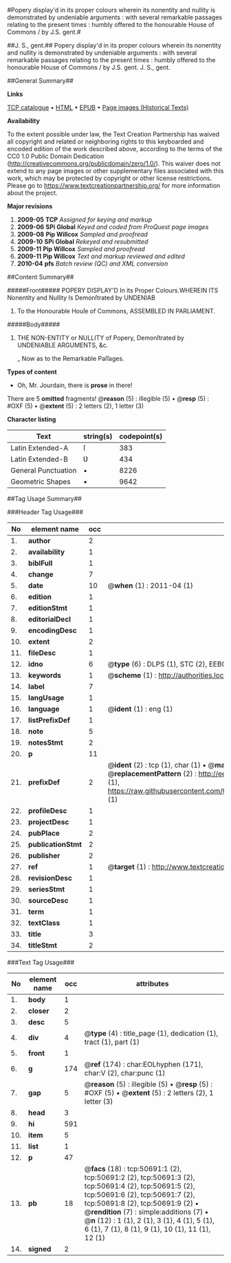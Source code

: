 #Popery display'd in its proper colours wherein its nonentity and nullity is demonstrated by undeniable arguments : with several remarkable passages relating to the present times : humbly offered to the honourable House of Commons / by J.S. gent.#

##J. S., gent.##
Popery display'd in its proper colours wherein its nonentity and nullity is demonstrated by undeniable arguments : with several remarkable passages relating to the present times : humbly offered to the honourable House of Commons / by J.S. gent.
J. S., gent.

##General Summary##

**Links**

[TCP catalogue](http://www.ota.ox.ac.uk/tcp/)  • 
[HTML](http://tei.it.ox.ac.uk/tcp/Texts-HTML/free/A62/A62310.html)  • 
[EPUB](http://tei.it.ox.ac.uk/tcp/Texts-EPUB/free/A62/A62310.epub) • 
[Page images (Historical Texts)](https://historicaltexts.jisc.ac.uk/eebo-11906469e)

**Availability**

To the extent possible under law, the Text Creation Partnership has waived all copyright and related or neighboring rights to this keyboarded and encoded edition of the work described above, according to the terms of the CC0 1.0 Public Domain Dedication (http://creativecommons.org/publicdomain/zero/1.0/). This waiver does not extend to any page images or other supplementary files associated with this work, which may be protected by copyright or other license restrictions. Please go to https://www.textcreationpartnership.org/ for more information about the project.

**Major revisions**

1. __2009-05__ __TCP__ *Assigned for keying and markup*
1. __2009-06__ __SPi Global__ *Keyed and coded from ProQuest page images*
1. __2009-08__ __Pip Willcox__ *Sampled and proofread*
1. __2009-10__ __SPi Global__ *Rekeyed and resubmitted*
1. __2009-11__ __Pip Willcox__ *Sampled and proofread*
1. __2009-11__ __Pip Willcox__ *Text and markup reviewed and edited*
1. __2010-04__ __pfs__ *Batch review (QC) and XML conversion*

##Content Summary##

#####Front#####
POPERY DISPLAY'D In its Proper Colours.WHEREIN ITS Nonentity and Nullity Is Demonſtrated by UNDENIAB
1. To the Honourable Houſe of Commons, ASSEMBLED IN PARLIAMENT.

#####Body#####

1. THE NON-ENTITY or NULLITY of Popery, Demonſtrated by UNDENIABLE ARGUMENTS, &c.

    _ Now as to the Remarkable Paſſages.

**Types of content**

  * Oh, Mr. Jourdain, there is **prose** in there!

There are 5 **omitted** fragments! 
 @__reason__ (5) : illegible (5)  •  @__resp__ (5) : #OXF (5)  •  @__extent__ (5) : 2 letters (2), 1 letter (3)

**Character listing**


|Text|string(s)|codepoint(s)|
|---|---|---|
|Latin Extended-A|ſ|383|
|Latin Extended-B|Ʋ|434|
|General Punctuation|•|8226|
|Geometric Shapes|▪|9642|

##Tag Usage Summary##

###Header Tag Usage###

|No|element name|occ|attributes|
|---|---|---|---|
|1.|__author__|2||
|2.|__availability__|1||
|3.|__biblFull__|1||
|4.|__change__|7||
|5.|__date__|10| @__when__ (1) : 2011-04 (1)|
|6.|__edition__|1||
|7.|__editionStmt__|1||
|8.|__editorialDecl__|1||
|9.|__encodingDesc__|1||
|10.|__extent__|2||
|11.|__fileDesc__|1||
|12.|__idno__|6| @__type__ (6) : DLPS (1), STC (2), EEBO-CITATION (1), OCLC (1), VID (1)|
|13.|__keywords__|1| @__scheme__ (1) : http://authorities.loc.gov/ (1)|
|14.|__label__|7||
|15.|__langUsage__|1||
|16.|__language__|1| @__ident__ (1) : eng (1)|
|17.|__listPrefixDef__|1||
|18.|__note__|5||
|19.|__notesStmt__|2||
|20.|__p__|11||
|21.|__prefixDef__|2| @__ident__ (2) : tcp (1), char (1)  •  @__matchPattern__ (2) : ([0-9\-]+):([0-9IVX]+) (1), (.+) (1)  •  @__replacementPattern__ (2) : http://eebo.chadwyck.com/downloadtiff?vid=$1&page=$2 (1), https://raw.githubusercontent.com/textcreationpartnership/Texts/master/tcpchars.xml#$1 (1)|
|22.|__profileDesc__|1||
|23.|__projectDesc__|1||
|24.|__pubPlace__|2||
|25.|__publicationStmt__|2||
|26.|__publisher__|2||
|27.|__ref__|1| @__target__ (1) : http://www.textcreationpartnership.org/docs/. (1)|
|28.|__revisionDesc__|1||
|29.|__seriesStmt__|1||
|30.|__sourceDesc__|1||
|31.|__term__|1||
|32.|__textClass__|1||
|33.|__title__|3||
|34.|__titleStmt__|2||


###Text Tag Usage###

|No|element name|occ|attributes|
|---|---|---|---|
|1.|__body__|1||
|2.|__closer__|2||
|3.|__desc__|5||
|4.|__div__|4| @__type__ (4) : title_page (1), dedication (1), tract (1), part (1)|
|5.|__front__|1||
|6.|__g__|174| @__ref__ (174) : char:EOLhyphen (171), char:V (2), char:punc (1)|
|7.|__gap__|5| @__reason__ (5) : illegible (5)  •  @__resp__ (5) : #OXF (5)  •  @__extent__ (5) : 2 letters (2), 1 letter (3)|
|8.|__head__|3||
|9.|__hi__|591||
|10.|__item__|5||
|11.|__list__|1||
|12.|__p__|47||
|13.|__pb__|18| @__facs__ (18) : tcp:50691:1 (2), tcp:50691:2 (2), tcp:50691:3 (2), tcp:50691:4 (2), tcp:50691:5 (2), tcp:50691:6 (2), tcp:50691:7 (2), tcp:50691:8 (2), tcp:50691:9 (2)  •  @__rendition__ (7) : simple:additions (7)  •  @__n__ (12) : 1 (1), 2 (1), 3 (1), 4 (1), 5 (1), 6 (1), 7 (1), 8 (1), 9 (1), 10 (1), 11 (1), 12 (1)|
|14.|__signed__|2||
